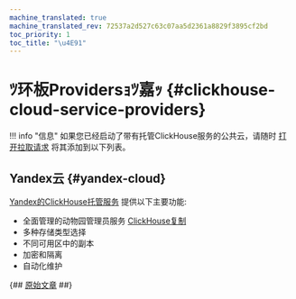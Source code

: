 ```yaml
---
machine_translated: true
machine_translated_rev: 72537a2d527c63c07aa5d2361a8829f3895cf2bd
toc_priority: 1
toc_title: "\u4E91"
---
```


# ﾂ环板Providersｮﾂ嘉ｯ {#clickhouse-cloud-service-providers}

!!! info "信息"
    如果您已经启动了带有托管ClickHouse服务的公共云，请随时 [打开拉取请求](https://github.com/ClickHouse/ClickHouse/edit/master/docs/en/commercial/cloud.md) 将其添加到以下列表。

## Yandex云 {#yandex-cloud}

[Yandex的ClickHouse托管服务](https://cloud.yandex.com/services/managed-clickhouse?utm_source=referrals&utm_medium=clickhouseofficialsite&utm_campaign=link3) 提供以下主要功能:

-   全面管理的动物园管理员服务 [ClickHouse复制](../engines/table_engines/mergetree_family/replication.md)
-   多种存储类型选择
-   不同可用区中的副本
-   加密和隔离
-   自动化维护

{## [原始文章](https://clickhouse.tech/docs/en/commercial/cloud/) ##}
